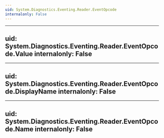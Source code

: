 ```yaml
---
uid: System.Diagnostics.Eventing.Reader.EventOpcode
internalonly: False
---
```


---
uid: System.Diagnostics.Eventing.Reader.EventOpcode.Value
internalonly: False
---

---
uid: System.Diagnostics.Eventing.Reader.EventOpcode.DisplayName
internalonly: False
---

---
uid: System.Diagnostics.Eventing.Reader.EventOpcode.Name
internalonly: False
---
